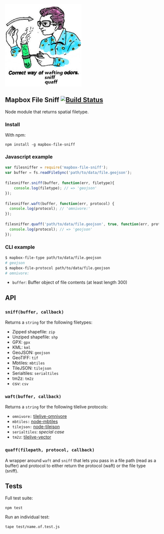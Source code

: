 ![](mapbox-file-sniff.jpg)

## Mapbox File Sniff [![Build Status](https://travis-ci.org/mapbox/mapbox-file-sniff.svg?branch=master)](https://travis-ci.org/mapbox/mapbox-file-sniff)

Node module that returns spatial filetype.

### Install

With npm:
```
npm install -g mapbox-file-sniff
```

### Javascript example
```javascript
var filesniffer = require('mapbox-file-sniff');
var buffer = fs.readFileSync('path/to/data/file.geojson');

filesniffer.sniff(buffer, function(err, filetype){
	console.log(filetype); // => 'geojson'
});

filesniffer.waft(buffer, function(err, protocol) {
  console.log(protocol); // 'omnivore:'
});

filesniffer.quaff('path/to/data/file.geojson', true, function(err, protocol) {
  console.log(protocol); // => 'geojson'
});
```

### CLI example
```sh
$ mapbox-file-type path/to/data/file.geojson
# geojson
$ mapbox-file-protocol path/to/data/file.geojson
# omnivore:
```

- `buffer`: Buffer object of file contents (at least length 300)

## API

### `sniff(buffer, callback)` 

Returns a `string` for the following filetypes:

- Zipped shapefile: `zip`
- Unziped shapefile: `shp`
- GPX: `gpx`
- KML: `kml`
- GeoJSON: `geojson`
- GeoTIFF: `tif`
- Mbtiles: `mbtiles`
- TileJSON: `tilejson`
- Serialtiles: `serialtiles`
- tm2z: `tm2z`
- csv: `csv`

### `waft(buffer, callback)` 

Returns a `string` for the following tilelive protocols:

- `omnivore:` [tilelive-omnivore](https://github.com/mapbox/tilelive-omnivore)
- `mbtiles:` [node-mbtiles](https://github.com/mapbox/node-mbtiles)
- `tilejson:` [node-tilejson](https://github.com/mapbox/node-tilejson)
- `serialtiles`: *special case*
- `tm2z`: [tilelive-vector](https://github.com/mapbox/tilelive-vector)

### `quaff(filepath, protocol, callback)`

A wrapper around `waft` and `sniff` that lets you pass in a file path (read as a buffer) and protocol to either return the protocol (waft) or the file type (sniff).

## Tests

Full test suite:

`npm test`

Run an individual test:

`tape test/name.of.test.js`